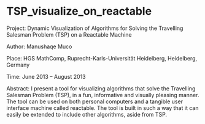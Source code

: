 # TSP_visualize_on_reactable
Project: Dynamic Visualization of Algorithms for Solving the Travelling Salesman Problem (TSP) on a Reactable Machine

Author: Manushaqe Muco

Place: HGS MathComp, Ruprecht-Karls-Universität Heidelberg, Heidelberg, Germany
        
Time: June 2013 – August 2013

Abstract:
I present a tool for visualizing algorithms that solve the Travelling Salesman Problem (TSP), in a fun, informative and visually pleasing manner. The tool can be used on both personal computers and a tangible user interface machine called reactable. The tool is built in such a way that it can easily be extended to include other algorithms, aside from TSP.  

